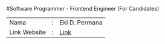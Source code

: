 #Software Programmer - Frontend Engineer (For Candidates)

<table style="border:none;">
    <tr>
        <td>Nama</td>
        <td>:</td>
        <td>Eki D. Permana</td>
    </tr>
    <tr>
        <td>Link Website</td>
        <td>:</td>
        <td>
            <a 
                href="https://ekiditapermana.github.io/portfolio/"
                target="_blank"
                rel="noopener"
            >
                Link
            </a>
        </td>
    </tr>
</table>
